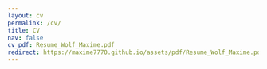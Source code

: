 ```yaml
---
layout: cv
permalink: /cv/
title: CV
nav: false
cv_pdf: Resume_Wolf_Maxime.pdf
redirect: https://maxime7770.github.io/assets/pdf/Resume_Wolf_Maxime.pdf
---
```

